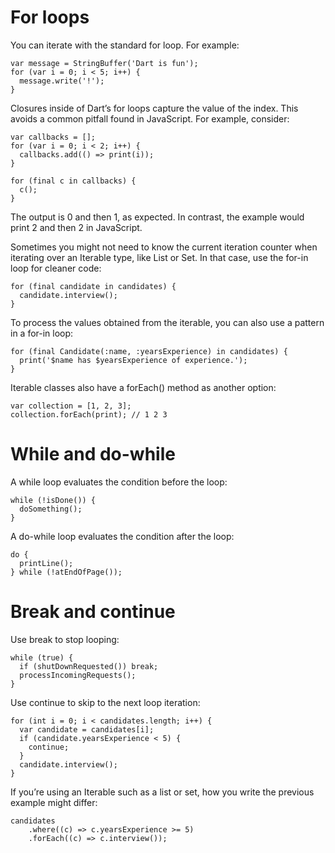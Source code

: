 # For loops
You can iterate with the standard for loop. For example:
```
var message = StringBuffer('Dart is fun');
for (var i = 0; i < 5; i++) {
  message.write('!');
}
```
Closures inside of Dart’s for loops capture the value of the index. This avoids a common pitfall found in JavaScript. For example, consider:
```
var callbacks = [];
for (var i = 0; i < 2; i++) {
  callbacks.add(() => print(i));
}

for (final c in callbacks) {
  c();
}
```
The output is 0 and then 1, as expected. In contrast, the example would print 2 and then 2 in JavaScript.

Sometimes you might not need to know the current iteration counter when iterating over an Iterable type, like List or Set. In that case, use the for-in loop for cleaner code:
```
for (final candidate in candidates) {
  candidate.interview();
}
```
To process the values obtained from the iterable, you can also use a pattern in a for-in loop:
```
for (final Candidate(:name, :yearsExperience) in candidates) {
  print('$name has $yearsExperience of experience.');
}
```
Iterable classes also have a forEach() method as another option:
```
var collection = [1, 2, 3];
collection.forEach(print); // 1 2 3
```
# While and do-while
A while loop evaluates the condition before the loop:
```
while (!isDone()) {
  doSomething();
}
```
A do-while loop evaluates the condition after the loop:
```
do {
  printLine();
} while (!atEndOfPage());
```
# Break and continue
Use break to stop looping:
```
while (true) {
  if (shutDownRequested()) break;
  processIncomingRequests();
}
```
Use continue to skip to the next loop iteration:
```
for (int i = 0; i < candidates.length; i++) {
  var candidate = candidates[i];
  if (candidate.yearsExperience < 5) {
    continue;
  }
  candidate.interview();
}
```
If you’re using an Iterable such as a list or set, how you write the previous example might differ:
```
candidates
    .where((c) => c.yearsExperience >= 5)
    .forEach((c) => c.interview());
```